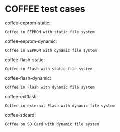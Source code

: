 COFFEE test cases
===

coffee-eeprom-static:

    Coffee in EEPROM with static file system

coffee-eeprom-dynamic:

    Coffee in EEPROM with dynamic file system

coffee-flash-static:

    Coffee in Flash with static file system

coffee-flash-dynamic:

    Coffee in Flash with dynamic file system

coffee-extflash:

    Coffee in external Flash with dynamic file system

coffee-sdcard:

    Coffee on SD Card with dynamic file system

